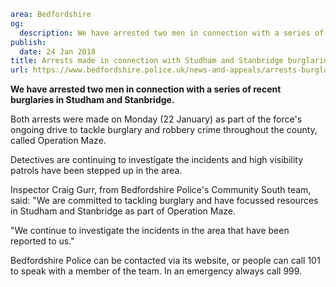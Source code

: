 ```yaml
area: Bedfordshire
og:
  description: We have arrested two men in connection with a series of recent burglaries in Studham and Stanbridge.
publish:
  date: 24 Jan 2018
title: Arrests made in connection with Studham and Stanbridge burglaries
url: https://www.bedfordshire.police.uk/news-and-appeals/arrests-burglaries-central-jan18
```

**We have arrested two men in connection with a series of recent burglaries in Studham and Stanbridge.**

Both arrests were made on Monday (22 January) as part of the force's ongoing drive to tackle burglary and robbery crime throughout the county, called Operation Maze.

Detectives are continuing to investigate the incidents and high visibility patrols have been stepped up in the area.

Inspector Craig Gurr, from Bedfordshire Police's Community South team, said: "We are committed to tackling burglary and have focussed resources in Studham and Stanbridge as part of Operation Maze.

"We continue to investigate the incidents in the area that have been reported to us."

Bedfordshire Police can be contacted via its website, or people can call 101 to speak with a member of the team. In an emergency always call 999.
